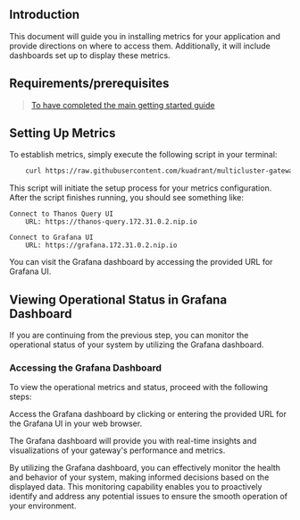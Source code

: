 ## Introduction
This document will guide you in installing metrics for your application and provide directions on where to access them. Additionally, it will include dashboards set up to display these metrics. 

## Requirements/prerequisites

>[To have completed the main getting started guide](https://github.com/Kuadrant/multicluster-gateway-controller/blob/main/docs/how-to/ocm-control-plane-walkthrough.md)

## Setting Up Metrics

To establish metrics, simply execute the following script in your terminal:

```bash
    curl https://raw.githubusercontent.com/kuadrant/multicluster-gateway-controller/main/hack/quickstart-metrics.sh | bash
```

This script will initiate the setup process for your metrics configuration.
After the script finishes running, you should see something like:

```
Connect to Thanos Query UI
    URL: https://thanos-query.172.31.0.2.nip.io

Connect to Grafana UI
    URL: https://grafana.172.31.0.2.nip.io
```

You can visit the Grafana dashboard by accessing the provided URL for Grafana UI.

## Viewing Operational Status in Grafana Dashboard

If you are continuing from the previous step, you can monitor the operational status of your system by utilizing the Grafana dashboard.

### Accessing the Grafana Dashboard
To view the operational metrics and status, proceed with the following steps:

Access the Grafana dashboard by clicking or entering the provided URL for the Grafana UI in your web browser.

The Grafana dashboard will provide you with real-time insights and visualizations of your gateway's performance and metrics.

By utilizing the Grafana dashboard, you can effectively monitor the health and behavior of your system, making informed decisions based on the displayed data. This monitoring capability enables you to proactively identify and address any potential issues to ensure the smooth operation of your environment.
